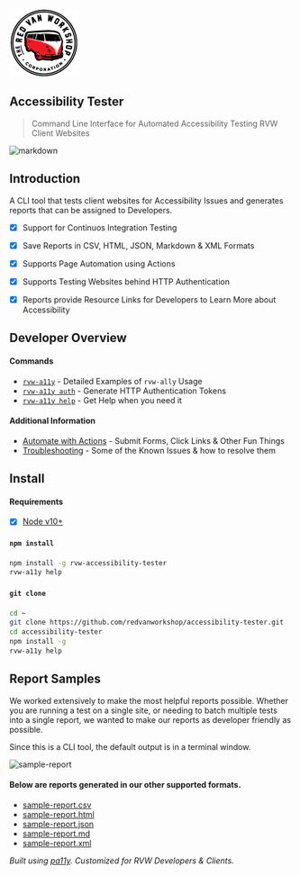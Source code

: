 ![Logo](docs/img/logo.png "Logo")

Accessibility Tester
---

> Command Line Interface for Automated Accessibility Testing RVW Client Websites

![markdown](https://rvw-a11y.s3.amazonaws.com/markdown.gif?v=1.0.0)

Introduction
---

A CLI tool that tests client websites for Accessibility Issues and generates reports that can be assigned to Developers.

- [X] Support for Continuos Integration Testing
- [X] Save Reports in CSV, HTML, JSON, Markdown & XML Formats
- [X] Supports Page Automation using Actions
- [X] Supports Testing Websites behind HTTP Authentication
- [X] Reports provide Resource Links for Developers to Learn More about Accessibility


Developer Overview
---

#### Commands

* [`rvw-a11y`](docs/cmd-a11y.md) - Detailed Examples of `rvw-ally` Usage
* [`rvw-a11y auth`](docs/cmd-auth.md) - Generate HTTP Authentication Tokens
* [`rvw-a11y help`](docs/cmd-help.md) - Get Help when you need it

#### Additional Information

* [Automate with Actions](docs/actions.md) - Submit Forms, Click Links & Other Fun Things
* [Troubleshooting](docs/troubleshooting.md) - Some of the Known Issues & how to resolve them


Install
---

#### Requirements

- [X] [Node v10+](https://nodejs.org/en/download/)

#### `npm install`

```bash
npm install -g rvw-accessibility-tester
rvw-a11y help
```

#### `git clone`

```bash
cd ~
git clone https://github.com/redvanworkshop/accessibility-tester.git
cd accessibility-tester
npm install -g
rvw-a11y help
```

Report Samples
---

We worked extensively to make the most helpful reports possible.  Whether you are running a test on a single site, or needing to batch multiple tests into a single report, we wanted to make our reports as developer friendly as possible.

Since this is a CLI tool, the default output is in a terminal window.

![sample-report](https://rvw-a11y.s3.amazonaws.com/sample-report/cli.jpg?v=1.0.0)

#### Below are reports generated in our other supported formats.

* [sample-report.csv](https://gist.github.com/manifestinteractive/fab5fc8cceac093cbe9fb5a5c2ad1b96)
* [sample-report.html](https://rvw-a11y.s3.amazonaws.com/sample-report/a11y_20190804_221047.html)
* [sample-report.json](https://gist.github.com/manifestinteractive/dbe2909776bd27a1242cc6afbc7d93d9)
* [sample-report.md](https://gist.github.com/manifestinteractive/f2c87d567ff052acc766ce14387e915b)
* [sample-report.xml](https://gist.github.com/manifestinteractive/bca0ee98f455e2cfe67a8d3f1f31b6ad)

_Built using [pa11y](https://github.com/pa11y/pa11y). Customized for RVW Developers & Clients._